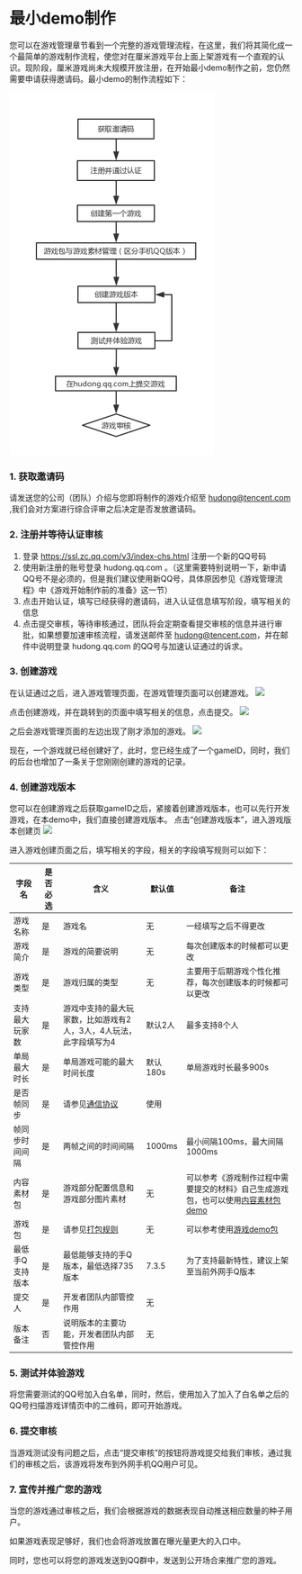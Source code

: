 # 最小demo制作
您可以在游戏管理章节看到一个完整的游戏管理流程，在这里，我们将其简化成一个最简单的游戏制作流程，使您对在厘米游戏平台上面上架游戏有一个直观的认识。现阶段，厘米游戏尚未大规模开放注册，在开始最小demo制作之前，您仍然需要申请获得邀请码。最小demo的制作流程如下：

![](./img/demoProcess.png)

### 1. 获取邀请码
请发送您的公司（团队）介绍与您即将制作的游戏介绍至 hudong@tencent.com ,我们会对方案进行综合评审之后决定是否发放邀请码。

### 2. 注册并等待认证审核
1. 登录 https://ssl.zc.qq.com/v3/index-chs.html 注册一个新的QQ号码
2. 使用新注册的账号登录 hudong.qq.com 。（这里需要特别说明一下，新申请QQ号不是必须的，但是我们建议使用新QQ号，具体原因参见《游戏管理流程》中《游戏开始制作前的准备》这一节）
3. 点击开始认证，填写已经获得的邀请码，进入认证信息填写阶段，填写相关的信息
4. 点击提交审核，等待审核通过，团队将会定期查看提交审核的信息并进行审批，如果想要加速审核流程，请发送邮件至 hudong@tencent.com，并在邮件中说明登录 hudong.qq.com 的QQ号与加速认证通过的诉求。

### 3. 创建游戏
在认证通过之后，进入游戏管理页面，在游戏管理页面可以创建游戏。
![](../img/createGamePage.png)

点击创建游戏，并在跳转到的页面中填写相关的信息，点击提交。
![](../img/createGameInfo.png)

之后会游戏管理页面的左边出现了刚才添加的游戏。
![](../img/gameManagePage.png)

现在，一个游戏就已经创建好了，此时，您已经生成了一个gameID，同时，我们的后台也增加了一条关于您刚刚创建的游戏的记录。

### 4. 创建游戏版本
您可以在创建游戏之后获取gameID之后，紧接着创建游戏版本，也可以先行开发游戏，在本demo中，我们直接创建游戏版本。
点击“创建游戏版本”，进入游戏版本创建页
![](../img/createGameVersion.png)

进入游戏创建页面之后，填写相关的字段，相关的字段填写规则可以如下：

| 字段名 | 是否必选 | 含义 | 默认值 | 备注 |
| -- | -- | -- | -- | -- |
| 游戏名称 | 是 | 游戏名 | 无 | 一经填写之后不得更改 |
| 游戏简介 | 是 |游戏的简要说明 | 无 | 每次创建版本的时候都可以更改 |
| 游戏类型 | 是 |游戏归属的类型 | 无 | 主要用于后期游戏个性化推荐，每次创建版本的时候都可以更改 |
| 支持最大玩家数 | 是 | 游戏中支持的最大玩家数，比如游戏有2人，3人，4人玩法，此字段填写为4 | 默认2人 | 最多支持8个人 |
| 单局最大时长 | 是 | 单局游戏可能的最大时间长度 | 默认180s | 单局游戏时长最多900s |
| 是否帧同步 | 是 | 请参见[通信协议](http://hudong.qq.com/docs/engine/room/room-protocol.html ) | 使用 | |
| 帧同步时间间隔 | 是 | 两帧之间的时间间隔 | 1000ms | 最小间隔100ms，最大间隔1000ms |
| 内容素材包 | 是 | 游戏部分配置信息和游戏部分图片素材 | 无 | 可以参考《游戏制作过程中需要提交的材料》自己生成游戏包，也可以使用[内容素材包demo](https://share.weiyun.com/45c6ffc1bf14a8180933b8e9e95dc449) |
| 游戏包 | 是 | 请参见[打包规则](http://hudong.qq.com/docs/engine/mqq/package.html) | 无 | 可以参考使用[游戏demo包](https://share.weiyun.com/9f358d456278e142d121d241974f4c4d )|
| 最低手Q支持版本 | 是 | 最低能够支持的手Q版本，最低选择735版本 | 7.3.5 | 为了支持最新特性，建议上架至当前外网手Q版本 |
| 提交人 | 是 | 开发者团队内部管控作用 | 无 |  |
| 版本备注 | 否 | 说明版本的主要功能，开发者团队内部管控作用 | 无 | | |


### 5. 测试并体验游戏
将您需要测试的QQ号加入白名单，同时，然后，使用加入了加入了白名单之后的QQ号扫描游戏详情页中的二维码，即可开始游戏。


### 6. 提交审核
当游戏测试没有问题之后，点击“提交审核”的按钮将游戏提交给我们审核，通过我们的审核之后，该游戏将发布到外网手机QQ用户可见。

### 7. 宣传并推广您的游戏
当您的游戏通过审核之后，我们会根据游戏的数据表现自动推送相应数量的种子用户。

如果游戏表现足够好，我们也会将游戏放置在曝光量更大的入口中。

同时，您也可以将您的游戏发送到QQ群中，发送到公开场合来推广您的游戏。

